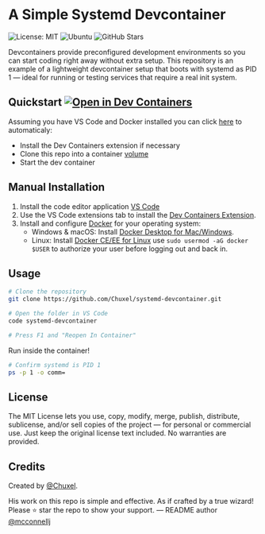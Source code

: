 # A Simple Systemd Devcontainer

![License: MIT](https://img.shields.io/badge/License-MIT-yellow.svg?style=flat) 
![Ubuntu](https://img.shields.io/badge/Ubuntu-E95420?style=flat&logo=ubuntu&logoColor=white)
![GitHub Stars](https://img.shields.io/github/stars/chuxel/systemd-devcontainer?style=flat)

Devcontainers provide preconfigured development environments so you can start coding right away without extra setup. This repository is an example of a lightweight devcontainer setup that boots with systemd as PID 1 — ideal for running or testing services that require a real init system.

## Quickstart [![Open in Dev Containers](https://img.shields.io/static/v1?label=Dev%20Containers&message=Open&color=blue&style=flat)](https://vscode.dev/redirect?url=vscode://ms-vscode-remote.remote-containers/cloneInVolume?url=https://github.com/Chuxel/systemd-devcontainer)

Assuming you have VS Code and Docker installed you can click [here](https://vscode.dev/redirect?url=vscode://ms-vscode-remote.remote-containers/cloneInVolume?url=https://github.com/Chuxel/systemd-devcontainer) to automaticaly: 
- Install the Dev Containers extension if necessary
- Clone this repo into a container [volume](https://code.visualstudio.com/remote/advancedcontainers/improve-performance#_use-clone-repository-in-container-volume)
- Start the dev container

## Manual Installation

1. Install the code editor application [VS Code](https://code.visualstudio.com/)
2. Use the VS Code extensions tab to install the [Dev Containers Extension](https://marketplace.visualstudio.com/items?itemName=ms-vscode-remote.remote-containers).
3. Install and configure [Docker](https://www.docker.com/get-started) for your operating system:
    - Windows & macOS: Install [Docker Desktop for Mac/Windows](https://www.docker.com/products/docker-desktop).
    - Linux: Install [Docker CE/EE for Linux](https://docs.docker.com/install/#supported-platforms) use `sudo usermod -aG docker $USER` to authorize your user before logging out and back in.

## Usage

```bash
# Clone the repository
git clone https://github.com/Chuxel/systemd-devcontainer.git

# Open the folder in VS Code
code systemd-devcontainer

# Press F1 and "Reopen In Container"
```

Run inside the container!

```bash
# Confirm systemd is PID 1
ps -p 1 -o comm=
```

## License

The MIT License lets you use, copy, modify, merge, publish, distribute, sublicense, and/or sell copies of the project — for personal or commercial use. Just keep the original license text included. No warranties are provided.

## Credits

Created by [@Chuxel](https://github.com/Chuxel).

His work on this repo is simple and effective. As if crafted by a true wizard! Please ⭐ star the repo to show your support. — README author [@mcconnellj](https://github.com/mcconnellj)